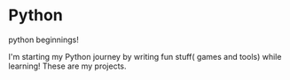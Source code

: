 # Python

python beginnings!


I'm starting my Python journey by writing fun stuff( games and tools) while learning! These are my projects.
